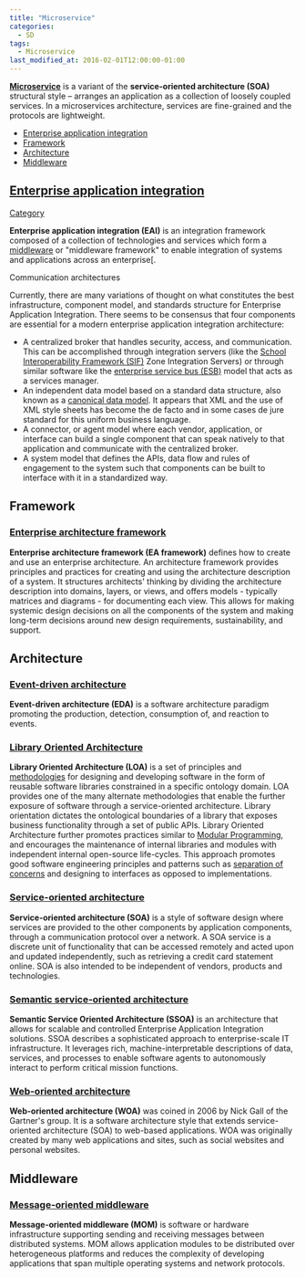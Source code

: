 ```yaml
---
title: "Microservice"
categories:
  - SD
tags:
  - Microservice
last_modified_at: 2016-02-01T12:00:00-01:00
---
```


**[Microservice](https://en.wikipedia.org/wiki/Microservices)** is a variant of the **service-oriented architecture (SOA)** structural style – arranges an application as a collection of loosely coupled services. In a microservices architecture, services are fine-grained and the protocols are lightweight.

- [Enterprise application integration](#enterprise-application-integration)
- [Framework](#framework)
- [Architecture](#architecture)
- [Middleware](#middleware)

## [Enterprise application integration](https://en.wikipedia.org/wiki/Enterprise_application_integration)

[Category](https://en.wikipedia.org/wiki/Category:Enterprise_application_integration)

**Enterprise application integration (EAI)** is an integration framework composed of a collection of technologies and services which form a [middleware](https://en.wikipedia.org/wiki/Middleware_(distributed_applications)) or "middleware framework" to enable integration of systems and applications across an enterprise[.

Communication architectures

Currently, there are many variations of thought on what constitutes the best infrastructure, component model, and standards structure for Enterprise Application Integration. There seems to be consensus that four components are essential for a modern enterprise application integration architecture:

- A centralized broker that handles security, access, and communication. This can be accomplished through integration servers (like the [School Interoperability Framework (SIF)](https://en.wikipedia.org/wiki/Schools_Interoperability_Framework) Zone Integration Servers) or through similar software like the [enterprise service bus (ESB)](https://en.wikipedia.org/wiki/Enterprise_service_bus) model that acts as a services manager.
- An independent data model based on a standard data structure, also known as a [canonical data model](https://en.wikipedia.org/wiki/Canonical_model). It appears that XML and the use of XML style sheets has become the de facto and in some cases de jure standard for this uniform business language.
- A connector, or agent model where each vendor, application, or interface can build a single component that can speak natively to that application and communicate with the centralized broker.
- A system model that defines the APIs, data flow and rules of engagement to the system such that components can be built to interface with it in a standardized way.

## Framework

### [Enterprise architecture framework](https://en.wikipedia.org/wiki/Enterprise_architecture_framework)

**Enterprise architecture framework (EA framework)** defines how to create and use an enterprise architecture. An architecture framework provides principles and practices for creating and using the architecture description of a system. It structures architects' thinking by dividing the architecture description into domains, layers, or views, and offers models - typically matrices and diagrams - for documenting each view. This allows for making systemic design decisions on all the components of the system and making long-term decisions around new design requirements, sustainability, and support.

## Architecture

### [Event-driven architecture](https://en.wikipedia.org/wiki/Event-driven_architecture)

**Event-driven architecture (EDA)** is a software architecture paradigm promoting the production, detection, consumption of, and reaction to events.

### [Library Oriented Architecture](https://en.wikipedia.org/wiki/Library_Oriented_Architecture)

**Library Oriented Architecture (LOA)** is a set of principles and [methodologies](https://en.wikipedia.org/wiki/Software_development_process) for designing and developing software in the form of reusable software libraries constrained in a specific ontology domain. LOA provides one of the many alternate methodologies that enable the further exposure of software through a service-oriented architecture. Library orientation dictates the ontological boundaries of a library that exposes business functionality through a set of public APIs. Library Oriented Architecture further promotes practices similar to [Modular Programming](https://en.wikipedia.org/wiki/Modular_programming), and encourages the maintenance of internal libraries and modules with independent internal open-source life-cycles. This approach promotes good software engineering principles and patterns such as [separation of concerns](https://en.wikipedia.org/wiki/Separation_of_concerns) and designing to interfaces as opposed to implementations.

### [Service-oriented architecture](https://en.wikipedia.org/wiki/Service-oriented_architecture)

**Service-oriented architecture (SOA)** is a style of software design where services are provided to the other components by application components, through a communication protocol over a network. A SOA service is a discrete unit of functionality that can be accessed remotely and acted upon and updated independently, such as retrieving a credit card statement online. SOA is also intended to be independent of vendors, products and technologies.

### [Semantic service-oriented architecture](https://en.wikipedia.org/wiki/Semantic_service-oriented_architecture)

**Semantic Service Oriented Architecture (SSOA)** is an architecture that allows for scalable and controlled Enterprise Application Integration solutions. SSOA describes a sophisticated approach to enterprise-scale IT infrastructure. It leverages rich, machine-interpretable descriptions of data, services, and processes to enable software agents to autonomously interact to perform critical mission functions.

### [Web-oriented architecture](https://en.wikipedia.org/wiki/Web-oriented_architecture)

**Web-oriented architecture (WOA)** was coined in 2006 by Nick Gall of the Gartner's group. It is a software architecture style that extends service-oriented architecture (SOA) to web-based applications. WOA was originally created by many web applications and sites, such as social websites and personal websites.

## Middleware

### [Message-oriented middleware](https://en.wikipedia.org/wiki/Message-oriented_middleware)

**Message-oriented middleware (MOM)** is software or hardware infrastructure supporting sending and receiving messages between distributed systems. MOM allows application modules to be distributed over heterogeneous platforms and reduces the complexity of developing applications that span multiple operating systems and network protocols.
